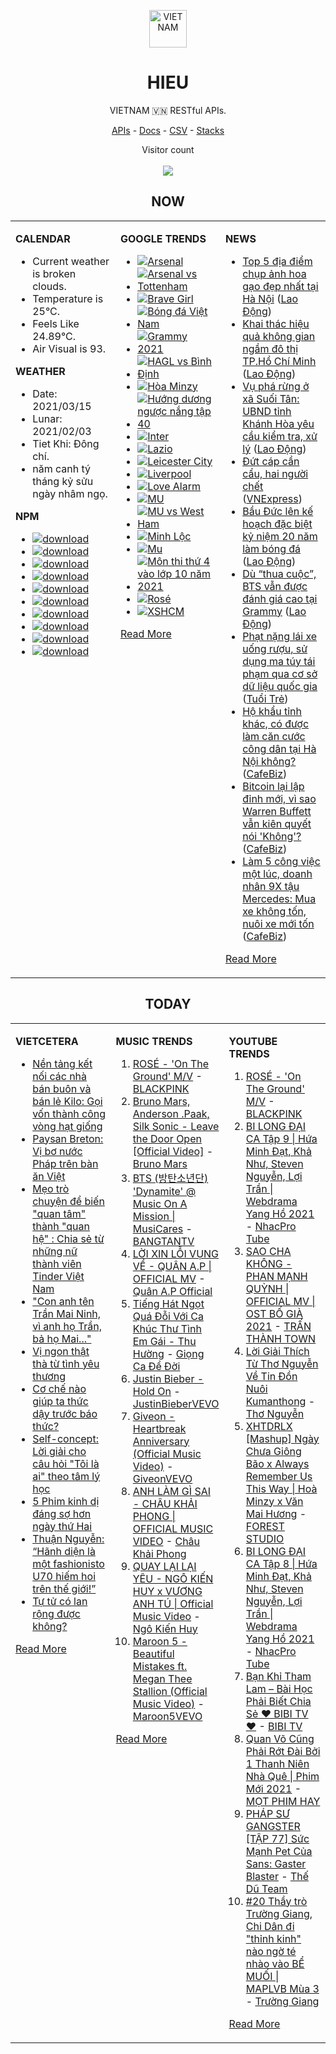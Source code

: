 <p align="center"><img src="https://raw.githubusercontent.com/hieudoanm/hieudoanm/master/images/hieudoanm/profile.jpg" alt="VIETNAM" height="60"/></p>
<h1 align="center">HIEU</h1>
<p align="center">VIETNAM 🇻🇳 RESTful APIs.</p>
<p align="center">
  <a href="https://vietnamdb.herokuapp.com/api">APIs</a> -
  <a href="https://vietnamdb.herokuapp.com/docs">Docs</a> -
  <a href="https://github.com/vietnamdb/vietnamdb/tree/master/docs">CSV</a> -
  <a href="https://github.com/vietnamdb/vietnamdb/tree/master/docs/stacks">Stacks</a>
</p>
<p align="center"> 
  Visitor count<br><br>
  <img src="https://profile-counter.glitch.me/vietnamdb/count.svg" />
</p>


<h2 align="center">NOW</h2>

<table style="width:100%"><tbody style="width:100%"><tr><td valign="top" width="33%">

**CALENDAR**

- Current weather is broken clouds.
- Temperature is 25°C.
- Feels Like 24.89°C.
- Air Visual is 93.

**WEATHER**

- Date: 2021/03/15
- Lunar: 2021/02/03
- Tiet Khi: Đông chí.
- năm canh tý tháng kỷ sửu ngày nhâm ngọ.

**NPM**

- [![download](https://img.shields.io/npm/dm/giaohangnhanh.svg?style=flat-square&label=giaohangnhanh&color=red)](https://www.npmjs.com/package/giaohangnhanh)
- [![download](https://img.shields.io/npm/dm/onepay.svg?style=flat-square&label=onepay&color=red)](https://www.npmjs.com/package/onepay)
- [![download](https://img.shields.io/npm/dm/vietcetera.svg?style=flat-square&label=vietcetera&color=red)](https://www.npmjs.com/package/vietcetera)
- [![download](https://img.shields.io/npm/dm/vietnambanks.svg?style=flat-square&label=vietnambanks&color=red)](https://www.npmjs.com/package/vietnambanks)
- [![download](https://img.shields.io/npm/dm/vietnamgovernment.svg?style=flat-square&label=vietnamgovernment&color=red)](https://www.npmjs.com/package/vietnamgovernment)
- [![download](https://img.shields.io/npm/dm/vietnamnews.svg?style=flat-square&label=vietnamnews&color=red)](https://www.npmjs.com/package/vietnamnews)
- [![download](https://img.shields.io/npm/dm/vnapis.svg?style=flat-square&label=vnapis&color=red)](https://www.npmjs.com/package/vnapis)
- [![download](https://img.shields.io/npm/dm/vnpay.svg?style=flat-square&label=vnpay&color=red)](https://www.npmjs.com/package/vnpay)
- [![download](https://img.shields.io/npm/dm/vtcpay.svg?style=flat-square&label=vtcpay&color=red)](https://www.npmjs.com/package/vtcpay)
- [![download](https://img.shields.io/npm/dm/zalopay.svg?style=flat-square&label=zalopay&color=red)](https://www.npmjs.com/package/zalopay)

</td><td valign="top" width="33%">

**GOOGLE TRENDS**

- [![Arsenal](https://img.shields.io/static/v1?label=Arsenal&message=google&color=red&style=flat-square)](https://www.google.com/search?q=Arsenal)
- [![Arsenal vs Tottenham](https://img.shields.io/static/v1?label=Arsenal%20vs%20Tottenham&message=google&color=red&style=flat-square)](https://www.google.com/search?q=Arsenal%20vs%20Tottenham)
- [![Brave Girl](https://img.shields.io/static/v1?label=Brave%20Girl&message=google&color=red&style=flat-square)](https://www.google.com/search?q=Brave%20Girl)
- [![Bóng đá Việt Nam](https://img.shields.io/static/v1?label=B%C3%B3ng%20%C4%91%C3%A1%20Vi%E1%BB%87t%20Nam&message=google&color=red&style=flat-square)](https://www.google.com/search?q=B%C3%B3ng%20%C4%91%C3%A1%20Vi%E1%BB%87t%20Nam)
- [![Grammy 2021](https://img.shields.io/static/v1?label=Grammy%202021&message=google&color=red&style=flat-square)](https://www.google.com/search?q=Grammy%202021)
- [![HAGL vs Bình Định](https://img.shields.io/static/v1?label=HAGL%20vs%20B%C3%ACnh%20%C4%90%E1%BB%8Bnh&message=google&color=red&style=flat-square)](https://www.google.com/search?q=HAGL%20vs%20B%C3%ACnh%20%C4%90%E1%BB%8Bnh)
- [![Hòa Minzy](https://img.shields.io/static/v1?label=H%C3%B2a%20Minzy&message=google&color=red&style=flat-square)](https://www.google.com/search?q=H%C3%B2a%20Minzy)
- [![Hướng dương ngược nắng tập 40](https://img.shields.io/static/v1?label=H%C6%B0%E1%BB%9Bng%20d%C6%B0%C6%A1ng%20ng%C6%B0%E1%BB%A3c%20n%E1%BA%AFng%20t%E1%BA%ADp%2040&message=google&color=red&style=flat-square)](https://www.google.com/search?q=H%C6%B0%E1%BB%9Bng%20d%C6%B0%C6%A1ng%20ng%C6%B0%E1%BB%A3c%20n%E1%BA%AFng%20t%E1%BA%ADp%2040)
- [![Inter](https://img.shields.io/static/v1?label=Inter&message=google&color=red&style=flat-square)](https://www.google.com/search?q=Inter)
- [![Lazio](https://img.shields.io/static/v1?label=Lazio&message=google&color=red&style=flat-square)](https://www.google.com/search?q=Lazio)
- [![Leicester City](https://img.shields.io/static/v1?label=Leicester%20City&message=google&color=red&style=flat-square)](https://www.google.com/search?q=Leicester%20City)
- [![Liverpool](https://img.shields.io/static/v1?label=Liverpool&message=google&color=red&style=flat-square)](https://www.google.com/search?q=Liverpool)
- [![Love Alarm](https://img.shields.io/static/v1?label=Love%20Alarm&message=google&color=red&style=flat-square)](https://www.google.com/search?q=Love%20Alarm)
- [![MU](https://img.shields.io/static/v1?label=MU&message=google&color=red&style=flat-square)](https://www.google.com/search?q=MU)
- [![MU vs West Ham](https://img.shields.io/static/v1?label=MU%20vs%20West%20Ham&message=google&color=red&style=flat-square)](https://www.google.com/search?q=MU%20vs%20West%20Ham)
- [![Minh Lộc](https://img.shields.io/static/v1?label=Minh%20L%E1%BB%99c&message=google&color=red&style=flat-square)](https://www.google.com/search?q=Minh%20L%E1%BB%99c)
- [![Mu](https://img.shields.io/static/v1?label=Mu&message=google&color=red&style=flat-square)](https://www.google.com/search?q=Mu)
- [![Môn thi thứ 4 vào lớp 10 năm 2021](https://img.shields.io/static/v1?label=M%C3%B4n%20thi%20th%E1%BB%A9%204%20v%C3%A0o%20l%E1%BB%9Bp%2010%20n%C4%83m%202021&message=google&color=red&style=flat-square)](https://www.google.com/search?q=M%C3%B4n%20thi%20th%E1%BB%A9%204%20v%C3%A0o%20l%E1%BB%9Bp%2010%20n%C4%83m%202021)
- [![Rosé](https://img.shields.io/static/v1?label=Ros%C3%A9&message=google&color=red&style=flat-square)](https://www.google.com/search?q=Ros%C3%A9)
- [![XSHCM](https://img.shields.io/static/v1?label=XSHCM&message=google&color=red&style=flat-square)](https://www.google.com/search?q=XSHCM)

[Read More](https://trends.google.com/trends/?geo=VN)

</td><td valign="top" width="33%">

**NEWS**

- [Top 5 địa điểm chụp ảnh hoa gạo đẹp nhất tại Hà Nội](https://laodong.vn/ban-doc/top-5-dia-diem-chup-anh-hoa-gao-dep-nhat-tai-ha-noi-889170.ldo) ([Lao Động](https://laodong.vn))
- [Khai thác hiệu quả không gian ngầm đô thị TP.Hồ Chí Minh](https://laodong.vn/kinh-te/khai-thac-hieu-qua-khong-gian-ngam-do-thi-tpho-chi-minh-889025.ldo) ([Lao Động](https://laodong.vn))
- [Vụ phá rừng ở xã Suối Tân: UBND tỉnh Khánh Hòa yêu cầu kiểm tra, xử lý](https://laodong.vn/ban-doc/vu-pha-rung-o-xa-suoi-tan-ubnd-tinh-khanh-hoa-yeu-cau-kiem-tra-xu-ly-889223.ldo) ([Lao Động](https://laodong.vn))
- [Đứt cáp cần cẩu, hai người chết](https://vnexpress.net/dut-cap-can-cau-hai-nguoi-chet-4248724.html) ([VNExpress](https://vnexpress.net))
- [Bầu Đức lên kế hoạch đặc biệt kỷ niệm 20 năm làm bóng đá](https://laodong.vn/bong-da/bau-duc-len-ke-hoach-dac-biet-ky-niem-20-nam-lam-bong-da-889237.ldo) ([Lao Động](https://laodong.vn))
- [Dù “thua cuộc”, BTS vẫn được đánh giá cao tại Grammy](https://laodong.vn/giai-tri/du-thua-cuoc-bts-van-duoc-danh-gia-cao-tai-grammy-889235.ldo) ([Lao Động](https://laodong.vn))
- [Phạt nặng lái xe uống rượu, sử dụng ma túy tái phạm qua cơ sở dữ liệu quốc gia](https://tuoitre.vn/phat-nang-lai-xe-uong-ruou-su-dung-ma-tuy-tai-pham-qua-co-so-du-lieu-quoc-gia-20210315132302935.htm) ([Tuổi Trẻ](https://tuoitre.vn))
- [Hộ khẩu tỉnh khác, có được làm căn cước công dân tại Hà Nội không?](https://cafebiz.vn/ho-khau-tinh-khac-co-duoc-lam-can-cuoc-cong-dan-tai-ha-noi-khong-20210315141343283.chn) ([CafeBiz](https://cafebiz.vn))
- [Bitcoin lại lập đỉnh mới, vì sao Warren Buffett vẫn kiên quyết nói 'Không'?](https://cafebiz.vn/bitcoin-lai-lap-dinh-moi-vi-sao-warren-buffett-van-kien-quyet-noi-khong-2021031514002665.chn) ([CafeBiz](https://cafebiz.vn))
- [Làm 5 công việc một lúc, doanh nhân 9X tậu Mercedes: Mua xe không tốn, nuôi xe mới tốn](https://cafebiz.vn/lam-5-cong-viec-mot-luc-doanh-nhan-9x-tau-mercedes-mua-xe-khong-ton-nuoi-xe-moi-ton-20210315140925934.chn) ([CafeBiz](https://cafebiz.vn))

[Read More](docs/news/README.md)

</td></tr></tbody></table>

<h2 align="center">TODAY</h2>

<table style="width:100%"><tbody style="width:100%"><tr><td valign="top" width="33%">

**VIETCETERA**

- [Nền tảng kết nối các nhà bán buôn và bán lẻ Kilo: Gọi vốn thành công vòng hạt giống](https://vietcetera.com/vn/nen-tang-ket-noi-cac-nha-ban-buon-va-ban-le-kilo-goi-von-thanh-cong-vong-hat-giong)
- [Paysan Breton: Vị bơ nước Pháp trên bàn ăn Việt](https://vietcetera.com/vn/paysan-breton-vi-bo-nuoc-phap-tren-ban-an-viet)
- [Mẹo trò chuyện để biến "quan tâm" thành "quan hệ" : Chia sẻ từ những nữ thành viên Tinder Việt Nam](https://vietcetera.com/vn/thanh-vien-tinder-viet-nam-bat-mi-cach-tro-chuyen-cung-phai-nu-khi-ket-ban-truc-tuyen)
- ["Con anh tên Trần Mai Ninh, vì anh họ Trần, bả họ Mai..."](https://vietcetera.com/vn/con-anh-ten-tran-mai-ninh-vi-anh-ho-tran-ba-ho-mai)
- [Vị ngon thật thà từ tình yêu thương](https://vietcetera.com/vn/vi-ngon-that-tha-tu-tinh-yeu-thuong)
- [Cơ chế nào giúp ta thức dậy trước báo thức?](https://vietcetera.com/vn/co-che-nao-giup-ta-thuc-day-truoc-bao-thuc)
- [Self-concept: Lời giải cho câu hỏi "Tôi là ai" theo tâm lý học](https://vietcetera.com/vn/self-concept-loi-giai-cho-cau-hoi-toi-la-ai-theo-tam-ly-hoc)
- [5 Phim kinh dị đáng sợ hơn ngày thứ Hai](https://vietcetera.com/vn/5-phim-kinh-di-dang-so-hon-ngay-thu-hai)
- [Thuận Nguyễn: “Hãnh diện là một fashionisto U70 hiếm hoi trên thế giới!” ](https://vietcetera.com/vn/thuan-nguyen-hanh-dien-la-mot-fashionisto-u70-hiem-hoi-tren-the-gioi)
- [Tự tử có lan rộng được không?](https://vietcetera.com/vn/su-lay-lan-cua-dich-benh-tu-tu)

[Read More](https://vietcetera.com/)

</td><td valign="top" width="33%">

**MUSIC TRENDS**

01. [ROSÉ - 'On The Ground' M/V](https://www.youtube.com/watch?v=CKZvWhCqx1s) - [BLACKPINK](https://www.youtube.com/channel/UCOmHUn--16B90oW2L6FRR3A)
02. [Bruno Mars, Anderson .Paak, Silk Sonic - Leave the Door Open [Official Video]](https://www.youtube.com/watch?v=adLGHcj_fmA) - [Bruno Mars](https://www.youtube.com/channel/UCoUM-UJ7rirJYP8CQ0EIaHA)
03. [BTS (방탄소년단) 'Dynamite' @ Music On A Mission | MusiCares](https://www.youtube.com/watch?v=ikgefER2O08) - [BANGTANTV](https://www.youtube.com/channel/UCLkAepWjdylmXSltofFvsYQ)
04. [LỜI XIN LỖI VỤNG VỀ - QUÂN A.P | OFFICIAL MV](https://www.youtube.com/watch?v=LhTwcqI71n0) - [Quân A.P Official](https://www.youtube.com/channel/UCXKnIgvBwPV6G-uT7gBXhcA)
05. [Tiếng Hát Ngọt Quá Đỗi Với Ca Khúc Thư Tình Em Gái - Thu Hường](https://www.youtube.com/watch?v=4RDOn6cZLPg) - [Giọng Ca Để Đời](https://www.youtube.com/channel/UCwZ2ZaFfTusqV_MGMHUnEsg)
06. [Justin Bieber - Hold On](https://www.youtube.com/watch?v=LWeiydKl0mU) - [JustinBieberVEVO](https://www.youtube.com/channel/UCHkj014U2CQ2Nv0UZeYpE_A)
07. [Giveon - Heartbreak Anniversary (Official Music Video)](https://www.youtube.com/watch?v=uWRlisQu4fo) - [GiveonVEVO](https://www.youtube.com/channel/UCa3ZoB87QoSaLM0qODmrMfA)
08. [ANH LÀM GÌ SAI - CHÂU KHẢI PHONG | OFFICIAL MUSIC VIDEO](https://www.youtube.com/watch?v=1KHmzzUMnTc) - [Châu Khải Phong](https://www.youtube.com/channel/UCoISHZnrIOn4SunyqjrRt4w)
09. [QUAY LẠI LẠI YÊU - NGÔ KIẾN HUY x VƯƠNG ANH TÚ | Official Music Video](https://www.youtube.com/watch?v=93WhpRfkkBk) - [Ngô Kiến Huy](https://www.youtube.com/channel/UCNN7Q7sx5lsivqDf22I7Itw)
10. [Maroon 5 - Beautiful Mistakes ft. Megan Thee Stallion (Official Music Video)](https://www.youtube.com/watch?v=BSzSn-PRdtI) - [Maroon5VEVO](https://www.youtube.com/channel/UCN1hnUccO4FD5WfM7ithXaw)

[Read More](https://www.youtube.com/feed/trending?bp=4gIuCggvbS8wNHJsZhIiUExGZ3F1TG5MNTlhbW42X05FZFc5TGswZDdXZWVST0Q2VA%3D%3D)

</td><td valign="top" width="33%">

**YOUTUBE TRENDS**

01. [ROSÉ - 'On The Ground' M/V](https://www.youtube.com/watch?v=CKZvWhCqx1s) - [BLACKPINK](https://www.youtube.com/channel/UCOmHUn--16B90oW2L6FRR3A)
02. [BI LONG ĐẠI CA Tập 9 | Hứa Minh Đạt, Khả Như, Steven Nguyễn, Lợi Trần | Webdrama Yang Hồ 2021](https://www.youtube.com/watch?v=h1CGsS5iXgU) - [NhacPro Tube](https://www.youtube.com/channel/UCBZjBKNMZoFih4ubdiIDWLw)
03. [SAO CHA KHÔNG - PHAN MẠNH QUỲNH | OFFICIAL MV | OST BỐ GIÀ 2021](https://www.youtube.com/watch?v=TD7sBUigDIU) - [TRẤN THÀNH TOWN](https://www.youtube.com/channel/UCqL0-EknCK4m5pHrH79fOcw)
04. [Lời Giải Thích Từ Thơ Nguyễn Về Tin Đồn Nuôi Kumanthong](https://www.youtube.com/watch?v=m2yWFAavuaM) - [Thơ Nguyễn](https://www.youtube.com/channel/UCSJsjCiTl2lourZXnigVCoA)
05. [XHTDRLX [Mashup] Ngày Chưa Giông Bão x Always Remember Us This Way | Hoà Minzy x Văn Mai Hương](https://www.youtube.com/watch?v=qiI4XNUoiyg) - [FOREST STUDIO](https://www.youtube.com/channel/UCTOWyiIkPEqyh_2O-ArJR5w)
06. [BI LONG ĐẠI CA Tập 8 | Hứa Minh Đạt, Khả Như, Steven Nguyễn, Lợi Trần | Webdrama Yang Hồ 2021](https://www.youtube.com/watch?v=UXa992qrMv0) - [NhacPro Tube](https://www.youtube.com/channel/UCBZjBKNMZoFih4ubdiIDWLw)
07. [Bạn Khỉ Tham Lam – Bài Học Phải Biết Chia Sẻ ❤ BIBI TV ❤](https://www.youtube.com/watch?v=MmlnSXqd6-E) - [BIBI TV](https://www.youtube.com/channel/UCFcBDfR_dtmllkpcoYH2Rmg)
08. [Quan Võ Cũng Phải Rớt Đài Bởi 1 Thanh Niên Nhà Quê | Phim Mới 2021](https://www.youtube.com/watch?v=FlwUpa42bBg) - [MỌT PHIM HAY](https://www.youtube.com/channel/UCwA1tWFLrkJpZRiwG_P68Gg)
09. [PHÁP SƯ GANGSTER [TẬP 77] Sức Mạnh Pet Của Sans: Gaster Blaster](https://www.youtube.com/watch?v=3WtthIyNcfY) - [Thế Dũ Team](https://www.youtube.com/channel/UCpTYO-40VeiPwYVNPAH1gGg)
10. [#20 Thầy trò Trường Giang, Chi Dân đi "thỉnh kinh" nào ngờ té nhào vào BỂ MUỐI | MAPLVB Mùa 3](https://www.youtube.com/watch?v=vXSGsMHSXqA) - [Trường Giang](https://www.youtube.com/channel/UCpdBEsgVIcWbrwWuemjnxXg)

[Read More](https://www.youtube.com/feed/trending)

</td></tr></tbody></table>
